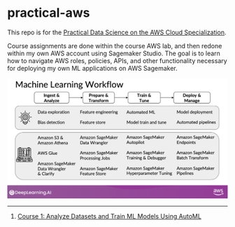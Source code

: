 # practical-aws
This repo is for the [Practical Data Science on the AWS Cloud Specialization](https://www.coursera.org/specializations/practical-data-science).

Course assignments are done within the course AWS lab, and then redone within my own AWS account using Sagemaker Studio. The goal is to learn how to navigate AWS roles, policies, APIs, and other functionality necessary for deploying my own ML applications on AWS Sagemaker.

![Overview of the Full Course](./images/ml_sagemaker.png "Practical Data Science on AWS")

***

1. [Course 1: Analyze Datasets and Train ML Models Using AutoML](https://github.com/curtpond/practical-aws/tree/main/nb/week1)


